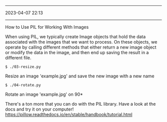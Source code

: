*********************
  2023-04-07  22:13
*********************
How to Use PIL for Working With Images

When using PIL, we typically create Image objects that hold the data associated with the images that we want to process. On these objects, we operate by calling different methods that either return a new image object or modify the data in the image, and then end up saving the result in a different file.

	$ ./03-resize.py
Resize an image 'example.jpg' and save the new image with a new name

	$ ./04-rotate.py
Rotate an image 'example.jpg' on 90*

There's a ton more that you can do with the PIL library. Have a look at the docs and try it on your computer!
https://pillow.readthedocs.io/en/stable/handbook/tutorial.html

